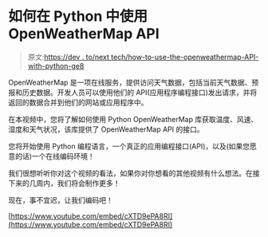 # 如何在 Python 中使用 OpenWeatherMap API

> 原文:[https://dev . to/next tech/how-to-use-the-openweathermap-API-with-python-ge8](https://dev.to/nexttech/how-to-use-the-openweathermap-api-with-python-ge8)

OpenWeatherMap 是一项在线服务，提供访问天气数据，包括当前天气数据、预报和历史数据。开发人员可以使用他们的 API(应用程序编程接口)发出请求，并将返回的数据合并到他们的网站或应用程序中。

在本视频中，您将了解如何使用 Python OpenWeatherMap 库获取温度、风速、湿度和天气状况，该库提供了 OpenWeatherMap API 的接口。

您将开始使用 Python 编程语言，一个真正的应用编程接口(API)，以及(如果您愿意的话)一个在线编码环境！

我们很想听听你对这个视频的看法，如果你对你想看的其他视频有什么想法。在接下来的几周内，我们将会制作更多！

现在，事不宜迟，让我们编码吧！

[https://www.youtube.com/embed/cXTD9ePA8RI](https://www.youtube.com/embed/cXTD9ePA8RI)